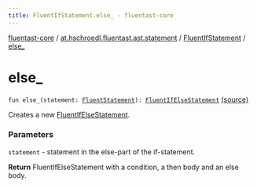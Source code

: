 ```yaml
---
title: FluentIfStatement.else_ - fluentast-core
---
```


[fluentast-core](../../index.html) / [at.hschroedl.fluentast.ast.statement](../index.html) / [FluentIfStatement](index.html) / [else_](.)

# else_

`fun else_(statement: `[`FluentStatement`](../-fluent-statement/index.html)`): `[`FluentIfElseStatement`](../-fluent-if-else-statement/index.html) [(source)](https://github.com/hschroedl/FluentAST/tree/master/core/src/main/kotlin//at.hschroedl.fluentast/ast/statement/IfStatement.kt#L29)

Creates a new [FluentIfElseStatement](../-fluent-if-else-statement/index.html).

### Parameters

`statement` - statement in the else-part of the if-statement.

**Return**
FluentIfElseStatement with a condition, a then body and an else body.

